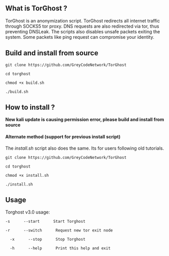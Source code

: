 ## What is TorGhost ?
TorGhost is an anonymization script. TorGhost redirects all internet traffic through SOCKS5 tor proxy. DNS requests are also redirected via tor, thus preventing DNSLeak. The scripts also disables unsafe packets exiting the system. Some packets like ping request can compromise your identity.

## Build and install from source
`git clone https://github.com/GreyCodeNetwork/TorGhost`

`cd torghost`

`chmod +x build.sh`

`./build.sh`

## How to install ?
**New kali update is causing permission error, please build and install from source**



#### Alternate method (support for previous install script)
The *install.sh* script also does the same. Its for users following old tutorials.

`git clone https://github.com/GreyCodeNetwork/TorGhost`

`cd torghost`

`chmod +x install.sh`

`./install.sh`


## Usage
Torghost v3.0 usage:

  `-s      --start      Start Torghost`

  `-r      --switch      Request new tor exit node`

`  -x      --stop      Stop Torghost`

`  -h      --help      Print this help and exit`





